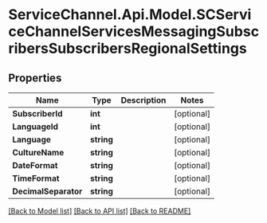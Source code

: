 # ServiceChannel.Api.Model.SCServiceChannelServicesMessagingSubscribersSubscribersRegionalSettings

## Properties

Name | Type | Description | Notes
------------ | ------------- | ------------- | -------------
**SubscriberId** | **int** |  | [optional] 
**LanguageId** | **int** |  | [optional] 
**Language** | **string** |  | [optional] 
**CultureName** | **string** |  | [optional] 
**DateFormat** | **string** |  | [optional] 
**TimeFormat** | **string** |  | [optional] 
**DecimalSeparator** | **string** |  | [optional] 

[[Back to Model list]](../README.md#documentation-for-models) [[Back to API list]](../README.md#documentation-for-api-endpoints) [[Back to README]](../README.md)

